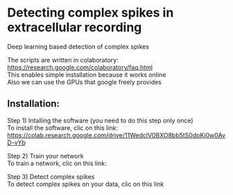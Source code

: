 # Detecting complex spikes in extracellular recording  
Deep learning based detection of complex spikes

The scripts are written in colaboratory: 
https://research.google.com/colaboratory/faq.html  
This enables simple installation because it works online  
Also we can use the GPUs that google freely provides  

## Installation:  
Step 1) Intalling the software (you need to do this step only once)  
To install the software, clic on this link: 
https://colab.research.google.com/drive/11WedclV0BXO8bb5tS0doKj0w0AvD-vYb

Step 2) Train your network  
To train a network, clic on this link:  

Step 3) Detect complex spikes  
To detect complex spikes on your data, clic on this link  
